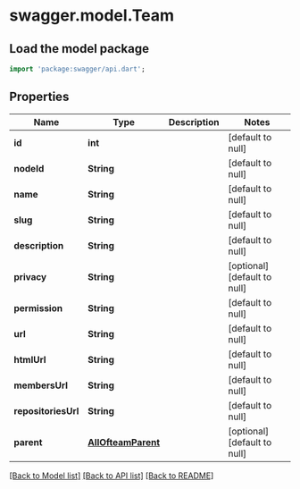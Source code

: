 # swagger.model.Team

## Load the model package
```dart
import 'package:swagger/api.dart';
```

## Properties
Name | Type | Description | Notes
------------ | ------------- | ------------- | -------------
**id** | **int** |  | [default to null]
**nodeId** | **String** |  | [default to null]
**name** | **String** |  | [default to null]
**slug** | **String** |  | [default to null]
**description** | **String** |  | [default to null]
**privacy** | **String** |  | [optional] [default to null]
**permission** | **String** |  | [default to null]
**url** | **String** |  | [default to null]
**htmlUrl** | **String** |  | [default to null]
**membersUrl** | **String** |  | [default to null]
**repositoriesUrl** | **String** |  | [default to null]
**parent** | [**AllOfteamParent**](AllOfteamParent.md) |  | [optional] [default to null]

[[Back to Model list]](../README.md#documentation-for-models) [[Back to API list]](../README.md#documentation-for-api-endpoints) [[Back to README]](../README.md)

